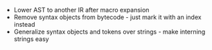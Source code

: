 * Lower AST to another IR after macro expansion
* Remove syntax objects from bytecode - just mark it with an index instead
* Generalize syntax objects and tokens over strings - make interning strings easy